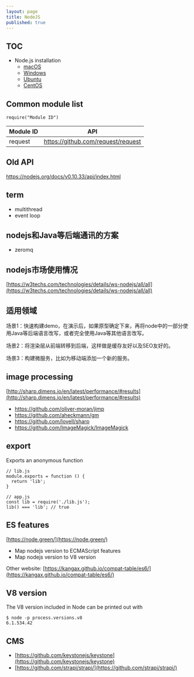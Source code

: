 ```yaml
---
layout: page
title: NodeJS
published: true
---
```


## TOC

- Node.js installation
  - [macOS](/nodejs-macos-install.html)
  - [Windows](/nodejs-windows-install.html)
  - [Ubuntu](/nodejs-ubuntu-install.html)
  - [CentOS](/nodejs-centos-install.html)

## Common module list

```
require("Module ID")
```

Module ID | API
----------|----
request   | https://github.com/request/request

## Old API

https://nodejs.org/docs/v0.10.33/api/index.html

## term

- multithread
- event loop

## nodejs和Java等后端通讯的方案

- zeromq 

## nodejs市场使用情况

[https://w3techs.com/technologies/details/ws-nodejs/all/all](https://w3techs.com/technologies/details/ws-nodejs/all/all)

## 适用领域

场景1：快速构建demo，在演示后，如果原型确定下来，再将node中的一部分使用Java等后端语言改写，或者完全使用Java等其他语言改写。

场景2：将渲染层从前端转移到后端，这样做是缓存友好以及SEO友好的。

场景3：构建微服务，比如为移动端添加一个新的服务。

## image processing

[http://sharp.dimens.io/en/latest/performance/#results](http://sharp.dimens.io/en/latest/performance/#results)

- https://github.com/oliver-moran/jimp
- https://github.com/aheckmann/gm
- https://github.com/lovell/sharp
- https://github.com/ImageMagick/ImageMagick

## export

Exports an anonymous function

```
// lib.js
module.exports = function () {
  return 'lib';
}

// app.js
const lib = require('./lib.js');
lib() === 'lib'; // true
```

## ES features

[https://node.green/](https://node.green/)

- Map nodejs version to ECMAScript features
- Map nodejs version to V8 version

Other website: [https://kangax.github.io/compat-table/es6/](https://kangax.github.io/compat-table/es6/)

## V8 version

The V8 version included in Node can be printed out with

```
$ node -p process.versions.v8
6.1.534.42
```

## CMS

* [https://github.com/keystonejs/keystone](https://github.com/keystonejs/keystone)
* [https://github.com/strapi/strapi/](https://github.com/strapi/strapi/)
